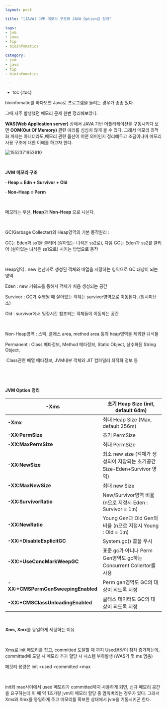 ```yaml
---
layout: post

title: "[JAVA] JVM 메모리 구조와 JAVA Option값 정리"

tags:
- jvm
- java
- tip
- bioinfomatics

category:
- jvm
- java
- tip
- bioinfomatics

---
```


* toc
{:toc}



bioinfomatic를 하다보면 Java로 프로그램을 돌리는 경우가 종종 있다.

그때 자주 발생했던 메모리 문제 한번 정리해보았다.



**WAS(Web Application server)** 상에서 JAVA 기반 어플리케이션을 구동시키다 보면 **OOM(Out Of Memory)** 관련 에러를 심심치 않게 볼 수 있다. 그래서 메모리 최적화 까지는 아니더라도,메모리 관련 옵션이 어떤 의미인지 정리해두고 조금이나마 메모리 사용 구조에 대한 이해를 하고자 한다.

![1552371953610](https://user-images.githubusercontent.com/23732754/54179175-5d93ba80-44db-11e9-97a9-45337f145aca.png)

​     

**JVM** **메모리 구조**

**· Heap = Edn + Survivor + Old**

**· Non-Heap = Perm**

​     

메모리는 우선, **Heap**과 **Non-Heap** 으로 나뉜다. 

​     

GC(Garbage Collecter)와 Heap영역의 기본 동작원리 : 

GC는 Eden과 ss1을 클리어 (살아있는 녀석은 ss2로), 다음 GC는 Eden과 ss2를 클리어 (살아있는 녀석은 ss1으로) 시키는 방법으로 동작

​     

Heap영역 : new 연산자로 생성된 객체와 배열을 저장하는 영역으로 GC 대상이 되는 영역

Eden : new 키워드를 통해서 객체가 처음 생성되는 공간

Survivor : GC가 수행될 때 살아있는 객체는 survivor영역으로 이동된다. (임시피난소)

Old : survivor에서 일정시간 참조되는 객체들이 이동되는 공간

​     

Non-Heap영역 : 스택, 클래스 area, method area 등의 heap영역을 제외한 녀석들

Permanent : Class 메타정보, Method 메타정보, Static Object, 상수화된 String Object, 

​            Class관련 배열 메타정보, JVM내부 객체와 JIT 컴파일러 최적화 정보 등

​     

​     

**JVM Option** **정리**

| **-Xms**                           | 초기 Heap Size (init, default 64m)                           |
| ---------------------------------- | ------------------------------------------------------------ |
| **-Xmx**                           | 최대 Heap Size (Max,  default 256m)                          |
| **-XX:PermSize**                   | 초기 PermSize                                                |
| **-XX:MaxPermSize**                | 최대 PermSize                                                |
| **-XX:NewSize**                    | 최소 new size (객체가 생성되어 저장되는 초기공간   Size-Eden+Survivor 영역) |
| **-XX:MaxNewSize**                 | 최대 new Size                                                |
| **-XX:SurvivorRatio**              | New/Survivor영역 비율   (n으로 지정시 Eden : Survivor = 1:n) |
| **-XX:NewRatio**                   | Young Gen과 Old Gen의 비율   (n으로 지정시 Young : Old = 1:n) |
| **-XX:+DisableExplicitGC**         | System.gc() 콜을 무시                                        |
| **-XX:+UseConcMarkWeepGC**         | 표준 gc가 아니나 Perm Gen영역도   gc하는 Concurrent Collertor를 사용 |
| **-XX:+CMSPermGenSweepingEnabled** | Perm gen영역도 GC의 대상이 되도록 지정                       |
| **-XX:+CMSClassUnloadingEnabled**  | 클래스 데이터도 GC의 대상이 되도록 지정                      |

​     

 **Xms, Xmx**를 동일하게 세팅하는 이유

​     

Xms로 init 메모리를 잡고, committed 도달할 때 까지 Used용량이 점차 증가하는데, committed에 도달 시 메모리 추가 할당 시 시스템 부하발생 (WAS가 몇 ms 멈춤)

메모리 용량은 init <used <committed <max 

​     

init와 max사이에서 used 메모리가 committed까지 사용하게 되면, 신규 메모리 공간을 요구하는데 이 때 약 1초가량 jvm이 메모리 할당 중 멈춰버리는 경우가 있다. 그래서 Xms와 Xmx를 동일하게 주고 메모리를 확보한 상태에서 jvm을 기동시키곤 한다. 
 
 
 
